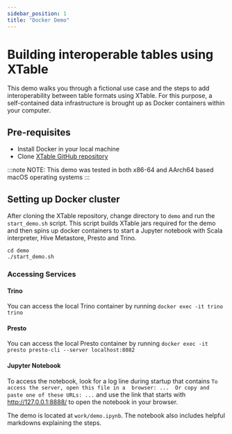 ```yaml
---
sidebar_position: 1
title: "Docker Demo"
---
```


# Building interoperable tables using XTable 
This demo walks you through a fictional use case and the steps to add interoperability between table formats using XTable.
For this purpose, a self-contained data infrastructure is brought up as Docker containers within your computer.


## Pre-requisites
* Install Docker in your local machine
* Clone [XTable GitHub repository](https://github.com/onetable-io/onetable)

:::note NOTE:
This demo was tested in both x86-64 and AArch64 based macOS operating systems
:::

## Setting up Docker cluster
After cloning the XTable repository, change directory to `demo` and run the `start_demo.sh` script.
This script builds XTable jars required for the demo and then spins up docker containers to start a Jupyter notebook
with Scala interpreter, Hive Metastore, Presto and Trino.

```shell md title="shell"
cd demo
./start_demo.sh
```

### Accessing Services
#### Trino
You can access the local Trino container by running `docker exec -it trino trino`

#### Presto
You can access the local Presto container by running `docker exec -it presto presto-cli --server localhost:8082`

#### Jupyter Notebook
To access the notebook, look for a log line during startup that contains `To access the server, open this file in a 
browser: ...  Or copy and paste one of these URLs: ...` and use the link that starts with http://127.0.0.1:8888/
to open the notebook in your browser. 

The demo is located at `work/demo.ipynb`. The notebook also includes helpful markdowns explaining the steps.
